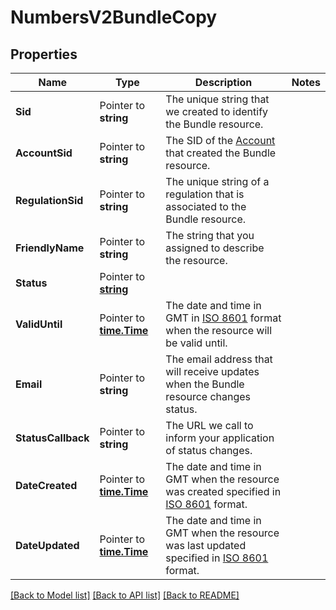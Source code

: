 # NumbersV2BundleCopy

## Properties

Name | Type | Description | Notes
------------ | ------------- | ------------- | -------------
**Sid** | Pointer to **string** | The unique string that we created to identify the Bundle resource. |
**AccountSid** | Pointer to **string** | The SID of the [Account](https://www.twilio.com/docs/iam/api/account) that created the Bundle resource. |
**RegulationSid** | Pointer to **string** | The unique string of a regulation that is associated to the Bundle resource. |
**FriendlyName** | Pointer to **string** | The string that you assigned to describe the resource. |
**Status** | Pointer to [**string**](BundleCopyEnumStatus.md) |  |
**ValidUntil** | Pointer to [**time.Time**](time.Time.md) | The date and time in GMT in [ISO 8601](https://en.wikipedia.org/wiki/ISO_8601) format when the resource will be valid until. |
**Email** | Pointer to **string** | The email address that will receive updates when the Bundle resource changes status. |
**StatusCallback** | Pointer to **string** | The URL we call to inform your application of status changes. |
**DateCreated** | Pointer to [**time.Time**](time.Time.md) | The date and time in GMT when the resource was created specified in [ISO 8601](https://en.wikipedia.org/wiki/ISO_8601) format. |
**DateUpdated** | Pointer to [**time.Time**](time.Time.md) | The date and time in GMT when the resource was last updated specified in [ISO 8601](https://en.wikipedia.org/wiki/ISO_8601) format. |

[[Back to Model list]](../README.md#documentation-for-models) [[Back to API list]](../README.md#documentation-for-api-endpoints) [[Back to README]](../README.md)


